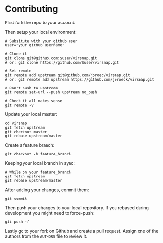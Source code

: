 # Contributing

First fork the repo to your account.

Then setup your local environment:

```shell
# Subsitute with your github user
user="your github username"

# Clone it
git clone git@github.com:$user/virsnap.git
# or: git clone https://github.com/$user/virsnap.git

# Set remote
git remote add upstream git@github.com/joroec/virsnap.git
# or: git remote add upstream https://github.com/joroeck/virsnap.git

# Don't push to upstream
git remote set-url --push upstream no_push

# Check it all makes sense
git remote -v
```

Update your local master:

```shell
cd virsnap
git fetch upstream
git checkout master
git rebase upstream/master
```

Create a feature branch:

```shell
git checkout -b feature_branch
```

Keeping your local branch in sync:

```shell
# While on your feature_branch
git fetch upstream
git rebase upstream/master
```

After adding your changes, commit them:

```shell
git commit
```

Then push your changes to your local repository. If you rebased during
development you might need to force-push:

```shell
git push -f
```

Lastly go to your fork on Github and create a pull request. Assign one of the
authors from the `AUTHORS` file to review it.
